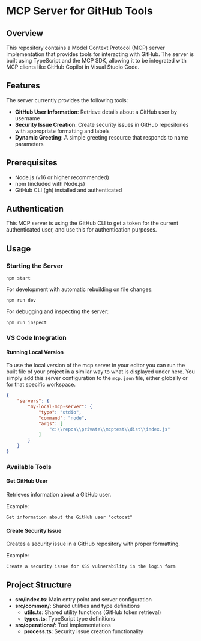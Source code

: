 # MCP Server for GitHub Tools

## Overview

This repository contains a Model Context Protocol (MCP) server implementation that provides tools for interacting with GitHub. The server is built using TypeScript and the MCP SDK, allowing it to be integrated with MCP clients like GitHub Copilot in Visual Studio Code.

## Features

The server currently provides the following tools:

- **GitHub User Information**: Retrieve details about a GitHub user by username
- **Security Issue Creation**: Create security issues in GitHub repositories with appropriate formatting and labels
- **Dynamic Greeting**: A simple greeting resource that responds to name parameters

## Prerequisites

- Node.js (v16 or higher recommended)
- npm (included with Node.js)
- GitHub CLI (gh) installed and authenticated

## Authentication

This MCP server is using the GitHub CLI to get a token for the current authenticated user, and use this for authentication purposes.

## Usage

### Starting the Server

```
npm start
```

For development with automatic rebuilding on file changes:
```
npm run dev
```

For debugging and inspecting the server:
```
npm run inspect
```

### VS Code Integration

#### Running Local Version

To use the local version of the mcp server in your editor you can run the built file of your project in a similar way to what is displayed under here. You simply add this server configuration to the `mcp.json` file, either globally or for that specific workspace. 

```json
{
    "servers": {
        "my-local-mcp-server": {
            "type": "stdio",
            "command": "node",
            "args": [
                "c:\\repos\\private\\mcptest\\dist\\index.js"
            ]
        }
    }
}
```

### Available Tools

#### Get GitHub User
Retrieves information about a GitHub user.

Example:
```
Get information about the GitHub user "octocat"
```

#### Create Security Issue
Creates a security issue in a GitHub repository with proper formatting.

Example:
```
Create a security issue for XSS vulnerability in the login form
```

## Project Structure

- **src/index.ts**: Main entry point and server configuration
- **src/common/**: Shared utilities and type definitions
  - **utils.ts**: Shared utility functions (GitHub token retrieval)
  - **types.ts**: TypeScript type definitions
- **src/operations/**: Tool implementations
  - **process.ts**: Security issue creation functionality

